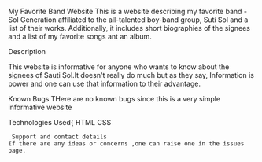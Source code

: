 
My Favorite Band Website
 This is a website describing my favorite band - Sol Generation affiliated to the all-talented boy-band group, Suti Sol and a list of their works. 
 Additionally, it includes short biographies of the signees and a list of my favorite songs ant an album. 
 
 Description

 This website is informative for anyone who wants to know about the signees of Sauti Sol.It doesn't really do much but as they say, Information is power and one can use that information to their advantage.

 
 Known Bugs
 THere are no known  bugs since this is a very simple informative website

 Technologies Used{
     HTML
     CSS
     
     Support and contact details
    If there are any ideas or concerns ,one can raise one in the issues page.